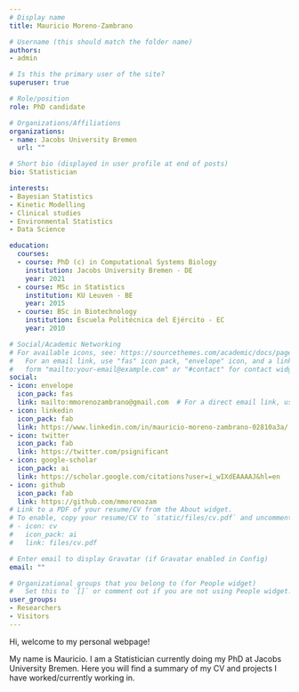 ```yaml
---
# Display name
title: Mauricio Moreno-Zambrano

# Username (this should match the folder name)
authors:
- admin

# Is this the primary user of the site?
superuser: true

# Role/position
role: PhD candidate

# Organizations/Affiliations
organizations:
- name: Jacobs University Bremen
  url: ""

# Short bio (displayed in user profile at end of posts)
bio: Statistician

interests:
- Bayesian Statistics
- Kinetic Modelling
- Clinical studies
- Environmental Statistics
- Data Science

education:
  courses:
  - course: PhD (c) in Computational Systems Biology
    institution: Jacobs University Bremen - DE
    year: 2021
  - course: MSc in Statistics
    institution: KU Leuven - BE
    year: 2015
  - course: BSc in Biotechnology
    institution: Escuela Politécnica del Ejército - EC
    year: 2010

# Social/Academic Networking
# For available icons, see: https://sourcethemes.com/academic/docs/page-builder/#icons
#   For an email link, use "fas" icon pack, "envelope" icon, and a link in the
#   form "mailto:your-email@example.com" or "#contact" for contact widget.
social:
- icon: envelope
  icon_pack: fas
  link: mailto:mmorenozambrano@gmail.com  # For a direct email link, use "mailto:test@example.org".
- icon: linkedin
  icon_pack: fab
  link: https://www.linkedin.com/in/mauricio-moreno-zambrano-02810a3a/
- icon: twitter
  icon_pack: fab
  link: https://twitter.com/psignificant
- icon: google-scholar
  icon_pack: ai
  link: https://scholar.google.com/citations?user=i_wIXdEAAAAJ&hl=en
- icon: github
  icon_pack: fab
  link: https://github.com/mmorenozam
# Link to a PDF of your resume/CV from the About widget.
# To enable, copy your resume/CV to `static/files/cv.pdf` and uncomment the lines below.
# - icon: cv
#   icon_pack: ai
#   link: files/cv.pdf

# Enter email to display Gravatar (if Gravatar enabled in Config)
email: ""

# Organizational groups that you belong to (for People widget)
#   Set this to `[]` or comment out if you are not using People widget.
user_groups:
- Researchers
- Visitors
---
```


Hi, welcome to my personal webpage! 

My name is Mauricio. I am a Statistician currently doing my PhD at Jacobs University Bremen. Here you will find a summary of my CV and projects I have worked/currently working in.
